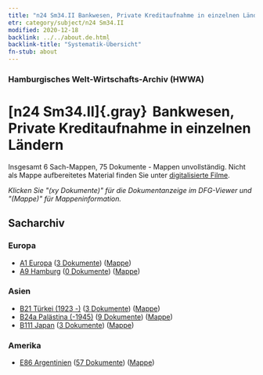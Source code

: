 ```yaml
---
title: "n24 Sm34.II Bankwesen, Private Kreditaufnahme in einzelnen Ländern"
etr: category/subject/n24 Sm34.II
modified: 2020-12-18
backlink: ../../about.de.html
backlink-title: "Systematik-Übersicht"
fn-stub: about
---
```


### Hamburgisches Welt-Wirtschafts-Archiv (HWWA)
# [n24 Sm34.II]{.gray}&#8201; Bankwesen, Private Kreditaufnahme in einzelnen Ländern&#160; 




Insgesamt 6 Sach-Mappen, 75 Dokumente - Mappen unvollständig.
Nicht als Mappe aufbereitetes Material finden Sie unter [digitalisierte Filme](/film/h1_sh).

_Klicken Sie "(xy Dokumente)" für die Dokumentanzeige im DFG-Viewer und "(Mappe)" für Mappeninformation._

## Sacharchiv




### Europa

- [A1 Europa](../../../geo/about.de.html#A1) (<a href="https://dfg-viewer.de/show/?tx_dlf[id]=https://pm20.zbw.eu/mets/sh/1408xx/140892/1454xx/145405/public.mets.de.xml" target="_blank">3 Dokumente</a>) ([Mappe](http://purl.org/pressemappe20/folder/sh/140892,145405))
- [A9 Hamburg](../../../geo/about.de.html#A9) (<a href="https://dfg-viewer.de/show/?tx_dlf[id]=https://pm20.zbw.eu/mets/sh/1409xx/140905/1454xx/145405/public.mets.de.xml" target="_blank">0 Dokumente</a>) ([Mappe](http://purl.org/pressemappe20/folder/sh/140905,145405))

### Asien

- [B21 Türkei (1923 -)](../../../geo/about.de.html#B21) (<a href="https://dfg-viewer.de/show/?tx_dlf[id]=https://pm20.zbw.eu/mets/sh/1411xx/141111/1454xx/145405/public.mets.de.xml" target="_blank">3 Dokumente</a>) ([Mappe](http://purl.org/pressemappe20/folder/sh/141111,145405))
- [B24a Palästina (-1945)](../../../geo/about.de.html#B24a) (<a href="https://dfg-viewer.de/show/?tx_dlf[id]=https://pm20.zbw.eu/mets/sh/1411xx/141115/1454xx/145405/public.mets.de.xml" target="_blank">9 Dokumente</a>) ([Mappe](http://purl.org/pressemappe20/folder/sh/141115,145405))
- [B111 Japan](../../../geo/about.de.html#B111) (<a href="https://dfg-viewer.de/show/?tx_dlf[id]=https://pm20.zbw.eu/mets/sh/1412xx/141272/1454xx/145405/public.mets.de.xml" target="_blank">3 Dokumente</a>) ([Mappe](http://purl.org/pressemappe20/folder/sh/141272,145405))

### Amerika

- [E86 Argentinien](../../../geo/about.de.html#E86) (<a href="https://dfg-viewer.de/show/?tx_dlf[id]=https://pm20.zbw.eu/mets/sh/1416xx/141692/1454xx/145405/public.mets.de.xml" target="_blank">57 Dokumente</a>) ([Mappe](http://purl.org/pressemappe20/folder/sh/141692,145405))


